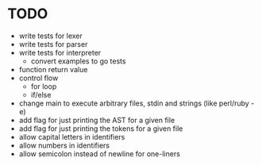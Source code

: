 # TODO

* write tests for lexer
* write tests for parser
* write tests for interpreter
  * convert examples to go tests
* function return value
* control flow
  * for loop
  * if/else
* change main to execute arbitrary files, stdin and strings (like perl/ruby -e)
* add flag for just printing the AST for a given file
* add flag for just printing the tokens for a given file
* allow capital letters in identifiers
* allow numbers in identifiers
* allow semicolon instead of newline for one-liners
